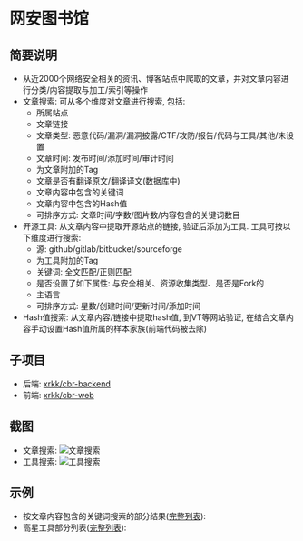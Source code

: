 # 网安图书馆

## 简要说明
- 从近2000个网络安全相关的资讯、博客站点中爬取的文章，并对文章内容进行分类/内容提取与加工/索引等操作
- 文章搜索: 可从多个维度对文章进行搜索, 包括:
  - 所属站点
  - 文章链接
  - 文章类型: 恶意代码/漏洞/漏洞披露/CTF/攻防/报告/代码与工具/其他/未设置
  - 文章时间: 发布时间/添加时间/审计时间
  - 为文章附加的Tag
  - 文章是否有翻译原文/翻译译文(数据库中)
  - 文章内容中包含的关键词
  - 文章内容中包含的Hash值
  - 可排序方式: 文章时间/字数/图片数/内容包含的关键词数目
- 开源工具: 从文章内容中提取开源站点的链接, 验证后添加为工具. 工具可按以下维度进行搜索:
  - 源: github/gitlab/bitbucket/sourceforge
  - 为工具附加的Tag
  - 关键词: 全文匹配/正则匹配
  - 是否设置了如下属性: 与安全相关、资源收集类型、是否是Fork的
  - 主语言
  - 可排序方式: 星数/创建时间/更新时间/添加时间
- Hash值搜索: 从文章内容/链接中提取hash值, 到VT等网站验证, 在结合文章内容手动设置Hash值所属的样本家族(前端代码被去除)

## 子项目
- 后端: [xrkk/cbr-backend](https://github.com/xrkk/cbr-backend)
- 前端: [xrkk/cbr-web](https://github.com/xrkk/cbr-web)

## 截图
- 文章搜索: ![文章搜索](https://github.com/xrkk/cbr-doc/screenshot/post-search.png)
- 工具搜索: ![工具搜索](https://github.com/xrkk/cbr-doc/screenshot/tool-search.png)

## 示例
- 按文章内容包含的关键词搜索的部分结果([完整列表](https://github.com/xrkk/cbr-doc/example/_post_search.md)):
- 高星工具部分列表([完整列表](https://github.com/xrkk/cbr-doc/example/_tool_list.md)):


